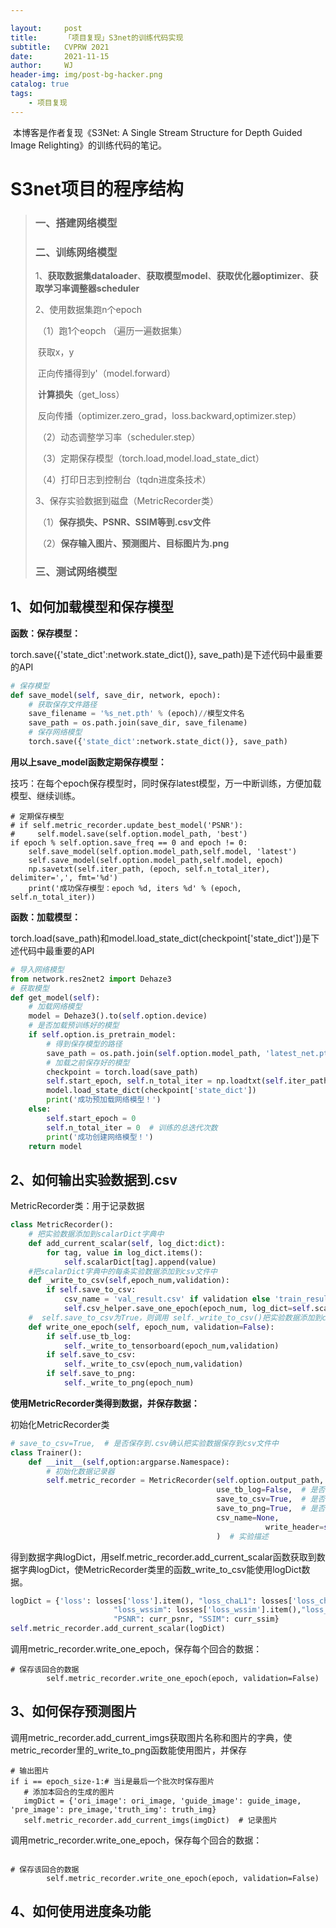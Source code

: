 ```yaml
---

layout:     post
title:      「项目复现」S3net的训练代码实现
subtitle:   CVPRW 2021
date:       2021-11-15
author:     WJ
header-img: img/post-bg-hacker.png
catalog: true
tags:
    - 项目复现
---
```


​		本博客是作者复现《S3Net: A Single Stream Structure for Depth Guided Image Relighting》的训练代码的笔记。

# S3net项目的程序结构

> ### 一、搭建网络模型
>
> ### 二、训练网络模型
>
> 1、**获取数据集dataloader**、**获取模型model**、**获取优化器optimizer**、**获取学习率调整器scheduler**
>
> 2、使用数据集跑n个epoch
>
> ​		（1）跑1个eopch	（遍历一遍数据集）
>
> ​				获取x，y
>
> ​				正向传播得到y'（model.forward）
>
> ​				**计算损失**（get_loss）
>
> ​				反向传播（optimizer.zero_grad，loss.backward,optimizer.step）
>
> ​		（2）动态调整学习率（scheduler.step）
>
> ​		（3）定期保存模型（torch.load,model.load_state_dict）
>
> ​		（4）打印日志到控制台（tqdn进度条技术）
>
> 3、保存实验数据到磁盘（MetricRecorder类）
>
> ​	（1）**保存损失、PSNR、SSIM等到.csv文件**
>
> ​	（2）**保存输入图片、预测图片、目标图片为.png**
>
> ### 三、测试网络模型



## 1、如何加载模型和保存模型

**函数：保存模型：**

torch.save({'state_dict':network.state_dict()}, save_path)是下述代码中最重要的API

```python
# 保存模型
def save_model(self, save_dir, network, epoch):
    # 获取保存文件路径
    save_filename = '%s_net.pth' % (epoch)//模型文件名
    save_path = os.path.join(save_dir, save_filename)
    # 保存网络模型
    torch.save({'state_dict':network.state_dict()}, save_path)

```

**用以上save_model函数定期保存模型：**

技巧：在每个epoch保存模型时，同时保存latest模型，万一中断训练，方便加载模型、继续训练。

```
# 定期保存模型
# if self.metric_recorder.update_best_model('PSNR'):
#     self.model.save(self.option.model_path, 'best')
if epoch % self.option.save_freq == 0 and epoch != 0:
    self.save_model(self.option.model_path,self.model, 'latest')
    self.save_model(self.option.model_path,self.model, epoch)
    np.savetxt(self.iter_path, (epoch, self.n_total_iter), delimiter=',', fmt='%d')
    print('成功保存模型：epoch %d, iters %d' % (epoch, self.n_total_iter))
```



**函数：加载模型：**

torch.load(save_path)和model.load_state_dict(checkpoint['state_dict'])是下述代码中最重要的API

```python
# 导入网络模型
from network.res2net2 import Dehaze3
# 获取模型
def get_model(self):
    # 加载网络模型
    model = Dehaze3().to(self.option.device)
    # 是否加载预训练好的模型
    if self.option.is_pretrain_model:
        # 得到保存模型的路径
        save_path = os.path.join(self.option.model_path, 'latest_net.pth')
        # 加载之前保存好的模型
        checkpoint = torch.load(save_path)
        self.start_epoch, self.n_total_iter = np.loadtxt(self.iter_path, delimiter=',', dtype=int)//iter.txt保存之前训练保存的最后的模型的epoch和iter
        model.load_state_dict(checkpoint['state_dict'])
        print('成功预加载网络模型！')
    else:
        self.start_epoch = 0
        self.n_total_iter = 0  # 训练的总迭代次数
        print('成功创建网络模型！')
    return model
```

## 2、如何输出实验数据到.csv

MetricRecorder类：用于记录数据

```python
class MetricRecorder():
    # 把实验数据添加到scalarDict字典中
    def add_current_scalar(self, log_dict:dict):
        for tag, value in log_dict.items():
            self.scalarDict[tag].append(value)
    #把scalarDict字典中的每条实验数据添加到csv文件中
    def _write_to_csv(self,epoch_num,validation):
        if self.save_to_csv:
            csv_name = 'val_result.csv' if validation else 'train_result.csv'//得到csv文件的名字
            self.csv_helper.save_one_epoch(epoch_num, log_dict=self.scalarDict,csv_name=csv_name)
    #  self.save_to_csv为True，则调用 self._write_to_csv()把实验数据添加到csv中
    def write_one_epoch(self, epoch_num, validation=False):
        if self.use_tb_log:
            self._write_to_tensorboard(epoch_num,validation)
        if self.save_to_csv:
            self._write_to_csv(epoch_num,validation)
        if self.save_to_png:
            self._write_to_png(epoch_num)
```

**使用MetricRecorder类得到数据，并保存数据：**

初始化MetricRecorder类

```python
# save_to_csv=True,  # 是否保存到.csv确认把实验数据保存到csv文件中
class Trainer():
    def __init__(self,option:argparse.Namespace):
        # 初始化数据记录器
        self.metric_recorder = MetricRecorder(self.option.output_path,
                                              use_tb_log=False,  # 是否使用tb日志
                                              save_to_csv=True,  # 是否保存到.csv
                                              save_to_png=True,  # 是否保存到.png
                                              csv_name=None,
                                                         write_header=self.option.is_pretrain_model
                                              )  # 实验描述

```

得到数据字典logDict，用self.metric_recorder.add_current_scalar函数获取到数据字典logDict，使MetricRecorder类里的函数_write_to_csv能使用logDict数据。

```python
logDict = {'loss': losses['loss'].item(), "loss_chaL1": losses['loss_chaL1'].item(),
                       "loss_wssim": losses['loss_wssim'].item(),"loss_pre": losses['loss_pre'].item(),
                       "PSNR": curr_psnr, "SSIM": curr_ssim}
self.metric_recorder.add_current_scalar(logDict)

```

调用metric_recorder.write_one_epoch，保存每个回合的数据：

```
# 保存该回合的数据
        self.metric_recorder.write_one_epoch(epoch, validation=False)
```

## 3、如何保存预测图片

调用metric_recorder.add_current_imgs获取图片名称和图片的字典，使metric_recorder里的_write_to_png函数能使用图片，并保存

```
# 输出图片
if i == epoch_size-1:# 当i是最后一个批次时保存图片
   # 添加本回合的生成的图片
   imgDict = {'ori_image': ori_image, 'guide_image': guide_image, 'pre_image': pre_image,'truth_img': truth_img}
   self.metric_recorder.add_current_imgs(imgDict)  # 记录图片
```

调用metric_recorder.write_one_epoch，保存每个回合的数据：

```

# 保存该回合的数据
        self.metric_recorder.write_one_epoch(epoch, validation=False)
```

## 4、如何使用进度条功能

